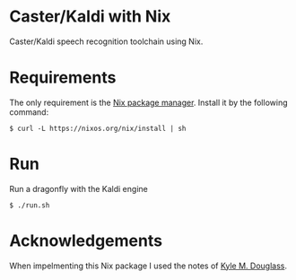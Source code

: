 # Caster/Kaldi with Nix

Caster/Kaldi speech recognition toolchain using Nix.

# Requirements

The only requirement is the [Nix package manager](https://nixos.org/nix/).
Install it by the following command:

    $ curl -L https://nixos.org/nix/install | sh

# Run

Run a dragonfly with the Kaldi engine

    $ ./run.sh

# Acknowledgements

When impelmenting this Nix package I used the notes of [Kyle M.
Douglass][KyleHomelab].

[KyleHomelab]: https://github.com/kmdouglass/homelab/tree/master/speech-recognition/toolchains/caster-kaldi
